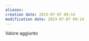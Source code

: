 ```yaml
---
aliases: 
creation date: 2023-07-07 09:14
modification date: 2023-07-07 09:14
---
```


Valore aggiunto